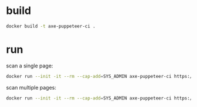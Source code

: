 # build
```bash
docker build -t axe-puppeteer-ci .
```

# run
scan a single page:
```bash
docker run --init -it --rm --cap-add=SYS_ADMIN axe-puppeteer-ci https://www.google.com
```

scan multiple pages:
```bash
docker run --init -it --rm --cap-add=SYS_ADMIN axe-puppeteer-ci https://www.google.com https://www.yahoo.com https://www.bing.com
```
